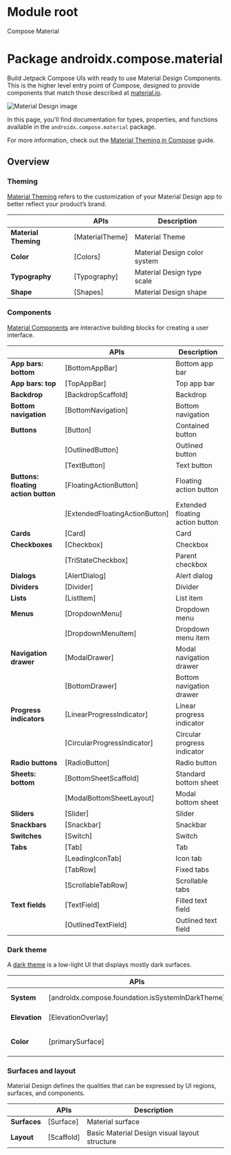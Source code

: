 # Module root

Compose Material

# Package androidx.compose.material

Build Jetpack Compose UIs with ready to use Material Design Components. This is the higher level entry point of Compose, designed to provide components that match those described at <a href="https://material.io" class="external" target="_blank">material.io</a>.

![Material Design image](https://developer.android.com/images/reference/androidx/compose/material/material-design.png)

In this page, you'll find documentation for types, properties, and functions available in the `androidx.compose.material` package.

For more information, check out the <a href="https://developer.android.com/jetpack/compose/themes/material" class="external" target="_blank">Material Theming in Compose</a> guide.

## Overview

### Theming

<a href="https://material.io/design/material-theming/overview.html" class="external" target="_blank">Material Theming</a> refers to the customization of your Material Design app to better reflect your product’s brand.

|      | **APIs** | **Description** |
| ---- | -------- | --------------- |
| **Material Theming** | [MaterialTheme] | Material Theme |
| **Color** | [Colors] | Material Design color system |
| **Typography** | [Typography] | Material Design type scale |
| **Shape** | [Shapes] | Material Design shape |

### Components

<a href="https://material.io/components" class="external" target="_blank">Material Components</a> are interactive building blocks for creating a user interface.

|      | **APIs** | **Description** |
| ---- | -------- | --------------- |
| **App bars: bottom** | [BottomAppBar] | Bottom app bar |
| **App bars: top** | [TopAppBar] | Top app bar |
| **Backdrop** | [BackdropScaffold] | Backdrop |
| **Bottom navigation** | [BottomNavigation] | Bottom navigation |
| **Buttons** | [Button] | Contained button |
|  | [OutlinedButton] | Outlined button |
|  | [TextButton] | Text button |
| **Buttons: floating action button** | [FloatingActionButton] | Floating action button |
|  | [ExtendedFloatingActionButton] | Extended floating action button |
| **Cards** | [Card] | Card |
| **Checkboxes** | [Checkbox] | Checkbox |
|  | [TriStateCheckbox] | Parent checkbox |
| **Dialogs** | [AlertDialog] | Alert dialog |
| **Dividers** | [Divider] | Divider |
| **Lists** | [ListItem] | List item |
| **Menus** | [DropdownMenu] | Dropdown menu |
|  | [DropdownMenuItem] | Dropdown menu item |
| **Navigation drawer** | [ModalDrawer] | Modal navigation drawer |
|  | [BottomDrawer] | Bottom navigation drawer |
| **Progress indicators** | [LinearProgressIndicator] | Linear progress indicator |
|  | [CircularProgressIndicator] | Circular progress indicator |
| **Radio buttons** | [RadioButton] | Radio button |
| **Sheets: bottom** | [BottomSheetScaffold] | Standard bottom sheet |
|  | [ModalBottomSheetLayout] | Modal bottom sheet |
| **Sliders** | [Slider] | Slider |
| **Snackbars** | [Snackbar] | Snackbar |
| **Switches** | [Switch] | Switch |
| **Tabs** | [Tab] | Tab |
|  | [LeadingIconTab] | Icon tab |
|  | [TabRow] | Fixed tabs |
|  | [ScrollableTabRow] | Scrollable tabs |
| **Text fields** | [TextField] | Filled text field |
|  | [OutlinedTextField] | Outlined text field |

### Dark theme

A <a href="https://material.io/design/color/dark-theme.html" class="external" target="_blank">dark theme</a> is a low-light UI that displays mostly dark surfaces.

|      | **APIs** | **Description** |
| ---- | -------- | --------------- |
| **System** | [androidx.compose.foundation.isSystemInDarkTheme] | System dark theme |
| **Elevation** | [ElevationOverlay] | Elevation overlay |
| **Color** | [primarySurface] | Primary surface color |

### Surfaces and layout

Material Design defines the qualities that can be expressed by UI regions, surfaces, and components.

|      | **APIs** | **Description** |
| ---- | -------- | --------------- |
| **Surfaces** | [Surface] | Material surface |
| **Layout** | [Scaffold] | Basic Material Design visual layout structure |
